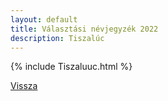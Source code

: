 ```yaml
---
layout: default
title: Választási névjegyzék 2022
description: Tiszalúc
---
```


{% include Tiszaluuc.html %}

[Vissza](./)